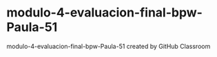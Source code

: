 # modulo-4-evaluacion-final-bpw-Paula-51
modulo-4-evaluacion-final-bpw-Paula-51 created by GitHub Classroom
